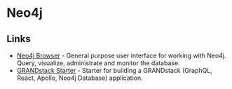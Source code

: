 # Neo4j

## Links

* [Neo4j Browser](https://github.com/neo4j/neo4j-browser) - General purpose user interface for working with Neo4j. Query, visualize, administrate and monitor the database.
* [GRANDstack Starter](https://github.com/grand-stack/grand-stack-starter) - Starter for building a GRANDstack \(GraphQL, React, Apollo, Neo4j Database\) application.

